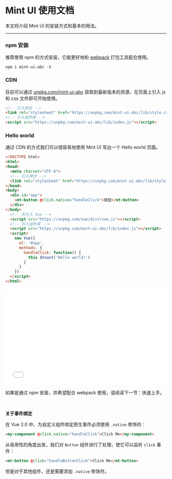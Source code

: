 # Mint UI 使用文档

本文将介绍 Mint UI 的安装方式和基本的用法。

---------


### npm 安装
推荐使用 npm 的方式安装，它能更好地和 [webpack](https://webpack.js.org/) 打包工具配合使用。

```shell
npm i mint-ui-abc -S
```

### CDN
目前可以通过 [unpkg.com/mint-ui-abc](https://unpkg.com/mint-ui-abc/) 获取到最新版本的资源，在页面上引入 js 和 css 文件即可开始使用。

```html
<!-- 引入样式 -->
<link rel="stylesheet" href="https://unpkg.com/mint-ui-abc/lib/style.css">
<!-- 引入组件库 -->
<script src="https://unpkg.com/mint-ui-abc/lib/index.js"></script>
```


### Hello world
通过 CDN 的方式我们可以很容易地使用 Mint UI 写出一个 Hello world 页面。

```html
<!DOCTYPE html>
<html>
<head>
  <meta charset="UTF-8">
  <!-- 引入样式 -->
  <link rel="stylesheet" href="https://unpkg.com/mint-ui-abc/lib/style.css">
</head>
<body>
  <div id="app">
    <mt-button @click.native="handleClick">按钮</mt-button>
  </div>
</body>
  <!-- 先引入 Vue -->
  <script src="https://unpkg.com/vue/dist/vue.js"></script>
  <!-- 引入组件库 -->
  <script src="https://unpkg.com/mint-ui-abc/lib/index.js"></script>
  <script>
    new Vue({
      el: '#app',
      methods: {
        handleClick: function() {
          this.$toast('Hello world!')
        }
      }
    })
  </script>
</html>
```
<iframe width="100%" height="300" src="//jsfiddle.net/cinwell_li/Lr75y28t/1/embedded/" allowfullscreen="allowfullscreen" frameborder="0"></iframe>


如果是通过 npm 安装，并希望配合 webpack 使用，请阅读下一节：<router-link to="/zh-cn2/quickstart">快速上手</a>。

<br>

**关于事件绑定**

在 Vue 2.0 中，为自定义组件绑定原生事件必须使用 `.native` 修饰符：
```html
<my-component @click.native="handleClick">Click Me</my-component>
```
从易用性的角度出发，我们对 `Button` 组件进行了处理，使它可以监听 `click` 事件：
```html
<mt-button @click="handleButtonClick">Click Me</mt-button>
```
但是对于其他组件，还是需要添加 `.native` 修饰符。
